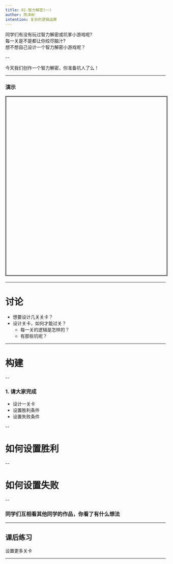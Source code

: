 ```yaml
---
title: 01-智力解密(一)
author: 陈泽彬
intention: 复杂的逻辑运算   
---
```


同学们有没有玩过智力解密或坑爹小游戏呢?  
每一关是不是都让你绞尽脑汁?   
想不想自己设计一个智力解密小游戏呢？

--

今天我们创作一个智力解密，你准备坑人了么！

---

### 演示

<iframe data-src="https://kada.163.com/project/4094371-2506047.htm" width="800" height="560" frameborder="0" marginwidth="0" marginheight="0" scrolling="yes" style="border:3px solid #666; margin-bottom:5px; max-width: 100%;" allowfullscreen=""></iframe>

---

# 讨论
- 想要设计几关关卡？
- 设计关卡，如何才能过关？
  - 每一关的逻辑是怎样的？
  - 有那些坑呢？


---

# 构建

--

### 1. 请大家完成
 
- 设计一关卡
- 设置胜利条件
- 设置失败条件


--

# 如何设置胜利 

--

# 如何设置失败

--

### 同学们互相看其他同学的作品，你看了有什么想法



---

## 课后练习

设置更多关卡

---
